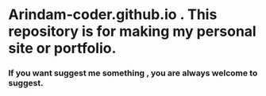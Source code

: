 # Arindam-coder.github.io . This repository is for making my personal site or portfolio. 
### If you want suggest me something , you are always welcome to suggest. 

